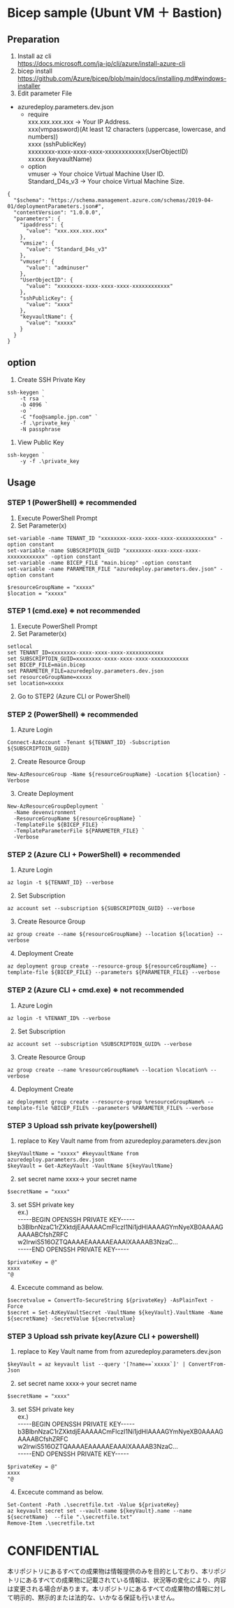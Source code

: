 # Bicep sample (Ubunt VM ＋ Bastion)

## Preparation
1. Install az cli  
https://docs.microsoft.com/ja-jp/cli/azure/install-azure-cli
1. bicep install
https://github.com/Azure/bicep/blob/main/docs/installing.md#windows-installer
1. Edit parameter File
- azuredeploy.parameters.dev.json</br>
  - require</br>
  xxx.xxx.xxx.xxx -> Your IP Address.</br>
  xxx(vmpassword)(At least 12 characters (uppercase, lowercase, and numbers)) </br>
  xxxx (sshPublicKey) </br>
  xxxxxxxx-xxxx-xxxx-xxxx-xxxxxxxxxxxx(UserObjectID) </br>
  xxxxx (keyvaultName)
  - option</br>
  vmuser -> Your choice Virtual Machine User ID.</br>
  Standard_D4s_v3 -> Your choice Virtual Machine Size. </br>
```
{
  "$schema": "https://schema.management.azure.com/schemas/2019-04-01/deploymentParameters.json#",
  "contentVersion": "1.0.0.0",
  "parameters": {
    "ipaddress": {
      "value": "xxx.xxx.xxx.xxx"
    },
    "vmsize": {
      "value": "Standard_D4s_v3"
    },
    "vmuser": {
      "value": "adminuser"
    },
    "UserObjectID": {
      "value": "xxxxxxxx-xxxx-xxxx-xxxx-xxxxxxxxxxxx"
    },
    "sshPublicKey": {
      "value": "xxxx"
    },
    "keyvaultName": {
      "value": "xxxxx"
    }
  }
}
```
## option
1. Create SSH Private Key
```
ssh-keygen `
    -t rsa `
    -b 4096 `
    -o `
    -C "foo@sample.jpn.com" `
    -f .\private_key `
    -N passphrase
```
1. View Public Key
```
ssh-keygen `
    -y -f .\private_key
```

## Usage

### STEP 1 (PowerShell) ※ recommended
1. Execute PowerShell Prompt
1. Set Parameter(x)

```
set-variable -name TENANT_ID "xxxxxxxx-xxxx-xxxx-xxxx-xxxxxxxxxxxx" -option constant
set-variable -name SUBSCRIPTOIN_GUID "xxxxxxxx-xxxx-xxxx-xxxx-xxxxxxxxxxxx" -option constant
set-variable -name BICEP_FILE "main.bicep" -option constant
set-variable -name PARAMETER_FILE "azuredeploy.parameters.dev.json" -option constant

$resourceGroupName = "xxxxx"
$location = "xxxxx"
```

### STEP 1 (cmd.exe) ※ not recommended
1. Execute PowerShell Prompt
1. Set Parameter(x)

```
setlocal
set TENANT_ID=xxxxxxxx-xxxx-xxxx-xxxx-xxxxxxxxxxxx
set SUBSCRIPTOIN_GUID=xxxxxxxx-xxxx-xxxx-xxxx-xxxxxxxxxxxx
set BICEP_FILE=main.bicep
set PARAMETER_FILE=azuredeploy.parameters.dev.json
set resourceGroupName=xxxxx
set location=xxxxx
```

2. Go to STEP2 (Azure CLI or PowerShell)

### STEP 2 (PowerShell) ※ recommended
1. Azure Login
```
Connect-AzAccount -Tenant ${TENANT_ID} -Subscription ${SUBSCRIPTOIN_GUID}
```
2. Create Resource Group  
```
New-AzResourceGroup -Name ${resourceGroupName} -Location ${location} -Verbose
```
3. Create Deployment
```
New-AzResourceGroupDeployment `
  -Name devenvironment `
  -ResourceGroupName ${resourceGroupName} `
  -TemplateFile ${BICEP_FILE} `
  -TemplateParameterFile ${PARAMETER_FILE} `
  -Verbose
```


### STEP 2 (Azure CLI + PowerShell) ※ recommended
1. Azure Login
```
az login -t ${TENANT_ID} --verbose
```
2. Set Subscription
```
az account set --subscription ${SUBSCRIPTOIN_GUID} --verbose
```
3. Create Resource Group  
```
az group create --name ${resourceGroupName} --location ${location} --verbose
```
4. Deployment Create  
```
az deployment group create --resource-group ${resourceGroupName} --template-file ${BICEP_FILE} --parameters ${PARAMETER_FILE} --verbose
```

### STEP 2 (Azure CLI + cmd.exe) ※ not recommended
1. Azure Login
```
az login -t %TENANT_ID% --verbose
```
2. Set Subscription
```
az account set --subscription %SUBSCRIPTOIN_GUID% --verbose
```
3. Create Resource Group  
```
az group create --name %resourceGroupName% --location %location% --verbose
```
4. Deployment Create  
```
az deployment group create --resource-group %resourceGroupName% --template-file %BICEP_FILE% --parameters %PARAMETER_FILE% --verbose
```

### STEP 3 Upload ssh private key(powershell)
1. replace to Key Vault name from from azuredeploy.parameters.dev.json
```
$keyVaultName = "xxxxx" #keyvaultName from azuredeploy.parameters.dev.json
$keyVault = Get-AzKeyVault -VaultName ${keyVaultName}
```
2. set secret name xxxx-> your secret name
```
$secretName = "xxxx"
```
3. set SSH private key</br>
ex.)</br>
-----BEGIN OPENSSH PRIVATE KEY-----</br>
b3BlbnNzaC1rZXktdjEAAAAACmFlczI1Ni1jdHIAAAAGYmNyeXB0AAAAGAAAABCfshZRFC</br>
w2lrwiS516OZTQAAAAEAAAAAEAAAIXAAAAB3NzaC...</br>
-----END OPENSSH PRIVATE KEY-----
```
$privateKey = @"
xxxx
"@ 
```
4. Excecute command as below.
```
$secretvalue = ConvertTo-SecureString ${privateKey} -AsPlainText -Force
$secret = Set-AzKeyVaultSecret -VaultName ${keyVault}.VaultName -Name ${secretName} -SecretValue ${secretvalue}
```

### STEP 3 Upload ssh private key(Azure CLI + powershell)
1. replace to Key Vault name from from azuredeploy.parameters.dev.json
```
$keyVault = az keyvault list --query '[?name==`xxxxx`]' | ConvertFrom-Json
```
2. set secret name xxxx-> your secret name
```
$secretName = "xxxx"
```
3. set SSH private key</br>
ex.)</br>
-----BEGIN OPENSSH PRIVATE KEY-----</br>
b3BlbnNzaC1rZXktdjEAAAAACmFlczI1Ni1jdHIAAAAGYmNyeXB0AAAAGAAAABCfshZRFC</br>
w2lrwiS516OZTQAAAAEAAAAAEAAAIXAAAAB3NzaC...</br>
-----END OPENSSH PRIVATE KEY-----
```
$privateKey = @"
xxxx
"@ 
```
4. Excecute command as below.
```
Set-Content -Path .\secretfile.txt -Value ${privateKey}
az keyvault secret set --vault-name ${keyVault}.name --name ${secretName}  --file ".\secretfile.txt"
Remove-Item .\secretfile.txt
```

# CONFIDENTIAL 
本リポジトリにあるすべての成果物は情報提供のみを目的としており、本リポジトリにあるすべての成果物に記載されている情報は、状況等の変化により、内容は変更される場合があります。本リポジトリにあるすべての成果物の情報に対して明示的、黙示的または法的な、いかなる保証も行いません。
